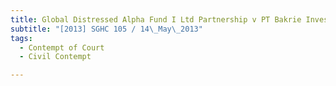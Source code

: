 ```yaml
---
title: Global Distressed Alpha Fund I Ltd Partnership v PT Bakrie Investindo
subtitle: "[2013] SGHC 105 / 14\_May\_2013"
tags:
  - Contempt of Court
  - Civil Contempt

---
```


